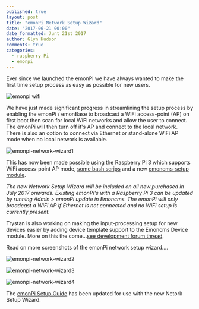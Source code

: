 ```yaml
---
published: true
layout: post
title: "emonPi Network Setup Wizard"
date: "2017-06-21 00:00"
date_formatted: Junt 21st 2017
author: Glyn Hudson
comments: true
categories:
  - raspberry Pi
  - emonpi
---
```


Ever since we launched the emonPi we have always wanted to make the first time setup process as easy as possible for new users.

![emonpi wifi]({{site.image_path}}/emonpi_wifi.png)

We have just made significant progress in streamlining the setup process by enabling the emonPi / emonBase to broadcast a WiFi access-point (AP) on first boot then scan for local WiFi networks and allow the user to connect. The emonPi will then turn off it's AP and connect to the local network. There is also an option to connect via Ethernet or stand-alone WiFi AP mode when no local network is available.

![emonpi-network-wizard1]({{site.image_path}}/emonpi-network-wizard1.png)

This has now been made possible using the Raspberry Pi 3 which supports WiFi access-point AP mode, [some bash scrips](https://github.com/openenergymonitor/emonpi/tree/master/wifiAP) and a new [emoncms-setup module](https://github.com/openenergymonitor/emonpi/tree/master/emoncms-setup).


*The new Network Setup Wizard will be included on all new purchased in July 2017 onwards. Existing emonPi's with a Raspberry Pi 3 can be updated by running Admin > emonPi update in Emoncms. The emonPi will only broadcast a WiFi AP if Ethernet is not connected and no WiFi setup is currently present.*

Trystan is also working on making the input-processing setup for new devices easier by adding device template support to the Emoncms Device module. More on this the come...[see development forum thread](https://community.openenergymonitor.org/t/development-devices-inputs-and-feeds-in-emoncms/4281).

Read on more screenshots of the emonPi network setup wizard....

<!--more-->

![emonpi-network-wizard2]({{site.image_path}}/emonpi-network-wizard2.png)

![emonpi-network-wizard3]({{site.image_path}}/emonpi-network-wizard3.png)

![emonpi-network-wizard4]({{site.image_path}}/emonpi-network-wizard4.png)

The [emonPi Setup Guide](https://guide.openenergymonitor.org/setup/connect/#1a-connect-to-wifi) has been updated for use with the new Netork Setup Wizard.

